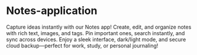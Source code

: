 # Notes-application
Capture ideas instantly with our Notes app! Create, edit, and organize notes with rich text, images, and tags. Pin important ones, search instantly, and sync across devices. Enjoy a sleek interface, dark/light mode, and secure cloud backup—perfect for work, study, or personal journaling!
